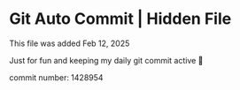 # Git Auto Commit | Hidden File

This file was added Feb 12, 2025

Just for fun and keeping my daily git commit active 🤪

commit number: 1428954
